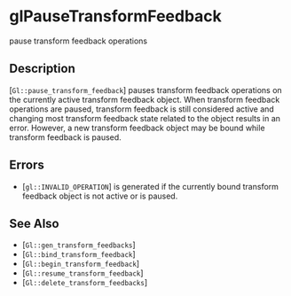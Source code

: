# glPauseTransformFeedback
pause transform feedback operations

## Description
[`Gl::pause_transform_feedback`] pauses transform feedback operations
  on the currently active transform feedback object. When transform
  feedback operations are paused, transform feedback is still considered
  active and changing most transform feedback state related to the
  object results in an error. However, a new transform feedback object
  may be bound while transform feedback is paused.

## Errors
- [`gl::INVALID_OPERATION`] is generated if the currently bound
  transform feedback object is not active or is paused.

## See Also
- [`Gl::gen_transform_feedbacks`]
- [`Gl::bind_transform_feedback`]
- [`Gl::begin_transform_feedback`]
- [`Gl::resume_transform_feedback`]
- [`Gl::delete_transform_feedbacks`]
